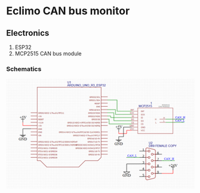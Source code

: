 # Eclimo CAN bus monitor
## Electronics
1. ESP32
2. MCP2515 CAN bus module
### Schematics
![alt text](image.png)
